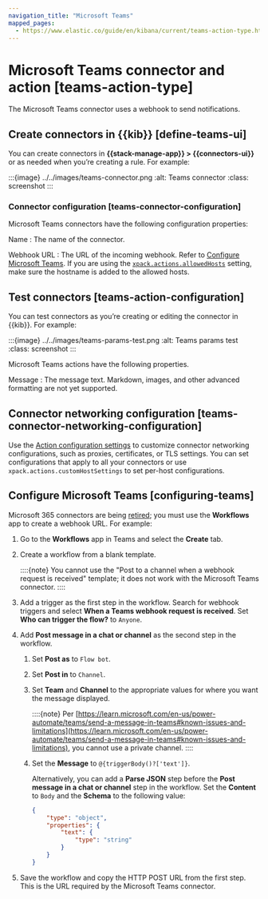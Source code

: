 ```yaml
---
navigation_title: "Microsoft Teams"
mapped_pages:
  - https://www.elastic.co/guide/en/kibana/current/teams-action-type.html
---
```


# Microsoft Teams connector and action [teams-action-type]


The Microsoft Teams connector uses a webhook to send notifications.


## Create connectors in {{kib}} [define-teams-ui]

You can create connectors in **{{stack-manage-app}} > {{connectors-ui}}** or as needed when you’re creating a rule. For example:

:::{image} ../../images/teams-connector.png
:alt: Teams connector
:class: screenshot
:::


### Connector configuration [teams-connector-configuration]

Microsoft Teams connectors have the following configuration properties:

Name
:   The name of the connector.

Webhook URL
:   The URL of the incoming webhook. Refer to [Configure Microsoft Teams](#configuring-teams). If you are using the [`xpack.actions.allowedHosts`](/reference/configuration-reference/alerting-settings.md#action-settings) setting, make sure the hostname is added to the allowed hosts.


## Test connectors [teams-action-configuration]

You can test connectors as you’re creating or editing the connector in {{kib}}. For example:

:::{image} ../../images/teams-params-test.png
:alt: Teams params test
:class: screenshot
:::

Microsoft Teams actions have the following properties.

Message
:   The message text. Markdown, images, and other advanced formatting are not yet supported.


## Connector networking configuration [teams-connector-networking-configuration]

Use the [Action configuration settings](/reference/configuration-reference/alerting-settings.md#action-settings) to customize connector networking configurations, such as proxies, certificates, or TLS settings. You can set configurations that apply to all your connectors or use `xpack.actions.customHostSettings` to set per-host configurations.


## Configure Microsoft Teams [configuring-teams]

Microsoft 365 connectors are being [retired](https://devblogs.microsoft.com/microsoft365dev/retirement-of-office-365-connectors-within-microsoft-teams/); you must use the **Workflows** app to create a webhook URL. For example:

1. Go to the **Workflows** app in Teams and select the **Create** tab.
2. Create a workflow from a blank template.

    ::::{note}
    You cannot use the "Post to a channel when a webhook request is received" template; it does not work with the Microsoft Teams connector.
    ::::

3. Add a trigger as the first step in the workflow. Search for webhook triggers and select **When a Teams webhook request is received**. Set **Who can trigger the flow?** to `Anyone`.
4. Add **Post message in a chat or channel** as the second step in the workflow.

    1. Set **Post as** to `Flow bot`.
    2. Set **Post in** to `Channel`.
    3. Set **Team** and **Channel** to the appropriate values for where you want the message displayed.

        ::::{note}
        Per [https://learn.microsoft.com/en-us/power-automate/teams/send-a-message-in-teams#known-issues-and-limitations](https://learn.microsoft.com/en-us/power-automate/teams/send-a-message-in-teams#known-issues-and-limitations), you cannot use a private channel.
        ::::

    4. Set the **Message** to `@{triggerBody()?['text']}`.

        Alternatively, you can add a **Parse JSON** step before the **Post message in a chat or channel** step in the workflow. Set the **Content** to `Body` and the **Schema** to the following value:

        ```json
        {
            "type": "object",
            "properties": {
                "text": {
                    "type": "string"
                }
            }
        }
        ```

5. Save the workflow and copy the HTTP POST URL from the first step. This is the URL required by the Microsoft Teams connector.

